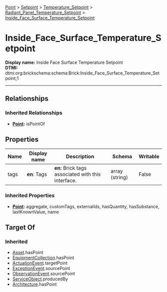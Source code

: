 [Point](../../../Point.md) > [Setpoint](../../Setpoint.md) > [Temperature_Setpoint](../Temperature_Setpoint.md) > [Radiant_Panel_Temperature_Setpoint](Radiant_Panel_Temperature_Setpoint.md) > [Inside_Face_Surface_Temperature_Setpoint](#)
# Inside_Face_Surface_Temperature_Setpoint

**Display name:** Inside Face Surface Temperature Setpoint<br />
**DTMI:** dtmi:org:brickschema:schema:Brick:Inside_Face_Surface_Temperature_Setpoint;1

---
## Relationships
### Inherited Relationships
* **[Point](../../../Point.md):** isPointOf
## Properties
|Name|Display name|Description|Schema|Writable|
|-|-|-|-|-|
|tags|**en**: Tags|**en**: Brick tags associated with this interface.|array (string)|False|
### Inherited Properties
* **[Point](../../../Point.md):** aggregate, customTags, externalIds, hasQuantity, hasSubstance, lastKnownValue, name
## Target Of
### Inherited
* [Asset](../../../../Asset/Asset.md).hasPoint
* [EquipmentCollection](../../../../Collection/AssetCollection/EquipmentCollection/EquipmentCollection.md).hasPoint
* [ActuationEvent](../../../../Event/PointEvent/ActuationEvent.md).targetPoint
* [ExceptionEvent](../../../../Event/PointEvent/ExceptionEvent.md).sourcePoint
* [ObservationEvent](../../../../Event/PointEvent/ObservationEvent.md).sourcePoint
* [ServiceObject](../../../../Information/ServiceObject/ServiceObject.md).producedBy
* [Architecture](../../../../Space/Architecture/Architecture.md).hasPoint
